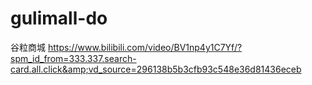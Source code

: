 # gulimall-do
谷粒商城
https://www.bilibili.com/video/BV1np4y1C7Yf/?spm_id_from=333.337.search-card.all.click&amp;vd_source=296138b5b3cfb93c548e36d81436eceb
